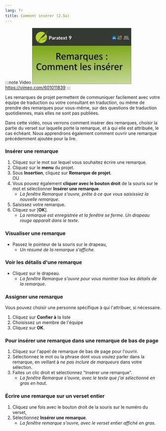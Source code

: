 ```yaml
---
lang: fr
title: Comment insérer (2.5a) 
---
```

:::note Video
[![ ](../../media/2.5a.png)](https://vimeo.com/601011839)  
https://vimeo.com/601011839
:::

Les remarques de projet permettent de communiquer facilement avec votre équipe de traduction ou votre consultant en traduction, ou même de prendre des remarques pour vous-même, sur des questions de traduction quotidiennes, mais elles ne sont pas publiées.

Dans cette vidéo, nous verrons comment insérer des remarques, choisir la partie du verset sur laquelle porte la remarque, et à qui elle est attribuée, le cas échéant. Nous apprendrons également comment ouvrir une remarque précédemment ajoutée pour la lire.

### Insérer une remarque

1.  Cliquez sur le mot sur lequel vous souhaitez écrire une remarque.
1.  Cliquez sur le **menu** du projet.
1.  Sous **Insertion**, cliquez sur **Remarque de projet**.  
    OU  
4.  Vous pouvez également **cliquer avec le bouton droit** de la souris sur le mot et sélectionner **Insérer une remarque**.
     - *La fenêtre Remarque s'ouvre, prête à ce que vous saisissiez la nouvelle remarque*.
1.  Saisissez votre remarque.
1.  Cliquez sur [**OK**].
     -  *La remarque est enregistrée et la fenêtre se ferme. Un drapeau rouge apparaît dans le texte*.

#####  
### Visualiser une remarque

-  Passez le pointeur de la souris sur le drapeau,
     -  *Un résumé de la remarque s'affiche*.

### Voir les détails d'une remarque

-  Cliquez sur le drapeau.
   -  *La fenêtre Remarque s'ouvre pour vous montrer tous les détails de la remarque*.

### Assigner une remarque

Vous pouvez choisir une personne spécifique à qui l'attribuer, si nécessaire.

1.  Cliquez sur **Confier à** la liste
1.  Choisissez un membre de l'équipe
1.  Cliquez sur **OK**.

### Pour insérer une remarque dans une remarque de bas de page

1.  Cliquez sur l'appel de remarque de bas de page pour l'ouvrir.
1.  Sélectionnez le mot ou la phrase dont vous voulez parler dans la remarque, en veillant à *ne pas inclure de marqueurs* dans votre sélection.
1.  Faites un clic droit et sélectionnez "Insérer une remarque".
     -  *La fenêtre Remarque s'ouvre, avec le texte que j'ai sélectionné en gras en haut*.

### Écrire une remarque sur un verset entier

1.  Cliquez une fois avec le bouton droit de la souris sur le numéro du verset,
1.  Sélectionnez **Insérer une remarque**.
     -  *La fenêtre remarque s'ouvre, avec le verset entier affiché en gras*.
